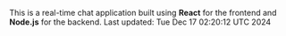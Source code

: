 This is a real-time chat application built using **React** for the frontend and **Node.js** for the backend.
Last updated: Tue Dec 17 02:20:12 UTC 2024
